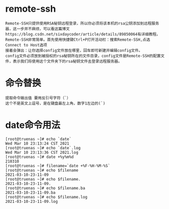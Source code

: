 # remote-ssh

    Remote-SSH只提供使用RSA秘钥远程登录，所以你必须将该本机的rsa公钥添加到远程服务器，这一步并不麻烦，可以看这篇博文https://blog.csdn.net/sixdaycoder/article/details/89850064有详细教程。
    Remote-SSH非常简单。首先使用快捷键Ctrl+P打开活动栏：搜索Remote-SSH,点选Connect to Host选项
    接着会弹出：让你选择config文件放在哪里，回车即可新建并编辑config文件。
    config文件必须放到被授权的rsa秘钥所在的文件目录，config文件是Remote-SSH的配置文件，表示我们将使用这个文件夹下的rsa秘钥文件去登录远程服务器。


# 命令替换

    提取命令输出值 要用反引号字符（`）
    这个不是英文上逗号，是在键盘最左上角，数字1左边的(`)


# date命令用法


    [root@truenas ~]# echo `date`
    Wed Mar 10 23:13:24 CST 2021
    [root@truenas ~]# echo `date`.log
    Wed Mar 10 23:13:36 CST 2021.log
    [root@truenas ~]# date +%y%m%d
    210310
    [root@truenas ~]# filename=`date +%F-%H-%M-%S`
    [root@truenas ~]# echo $filename
    2021-03-10-23-11-09
    [root@truenas ~]# echo $filename.
    2021-03-10-23-11-09.
    [root@truenas ~]# echo $filename.ba
    2021-03-10-23-11-09.ba
    [root@truenas ~]# echo $filename.log
    2021-03-10-23-11-09.log

    
